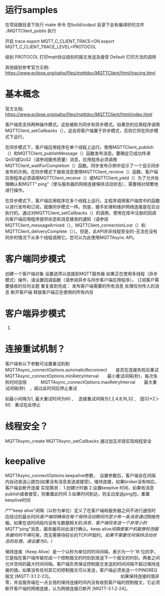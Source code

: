 
#  运行samples 

在项目跟目录下执行  make 命令
在build/output 目录下会有编译好的文件
./MQTTClient_publis  执行


开启 trace 
export MQTT_C_CLIENT_TRACE=ON
export MQTT_C_CLIENT_TRACE_LEVEL=PROTOCOL

级别
PROTOCOL   打印mqtt协议级别的报文发送及接受
Default           打印方法的调用

其他级别参考官方示例:
https://www.eclipse.org/paho/files/mqttdoc/MQTTClient/html/tracing.html



#   基本概念

官方文档: 
https://www.eclipse.org/paho/files/mqttdoc/MQTTClient/html/index.html

客户端库支持两种操作模式。这些被称为同步和异步模式。如果您的应用程序调用MQTTClient_setCallbacks（），这会将客户端置于异步模式，否则它将在同步模式下运行。

在同步模式下，客户端应用程序在单个线程上运行。使用MQTTClient_publish（）和MQTTClient_publishMessage（）函数发布消息。要确定已成功传递QoS1或QoS2（请参阅服务质量）消息，应用程序必须调用MQTTClient_waitForCompletion（）函数。同步发布示例中显示了一个显示同步发布的示例。在同步模式下接收消息使用MQTTClient_receive（）函数。客户端应用程序必须调用MQTTClient_receive（）或MQTTClient_yield（）为了允许处理确认和MQTT“ ping”（使与服务器的网络连接保持活动状态），需要相对频繁地进行操作。

在异步模式下，客户端应用程序在多个线程上运行。主程序调用客户端库中的函数以进行发布和订阅，就像同步模式一样。但是，握手处理和维护网络连接是在后台执行的。通过对MQTTClient_setCallbacks（）的调用，使用在库中注册的回调向客户端应用程序提供状态和消息接收的通知（请参阅MQTTClient_messageArrived（），MQTTClient_connectionLost（）和MQTTClient_deliveryComplete（））。但是，此API并非线程安全的-无法在没有同步的情况下从多个线程调用它。您可以为此使用MQTTAsync API。


#  客户端同步模式


创建一个客户端对象
设置选项以连接到MQTT服务器
如果正在使用多线程（异步模式）操作，请设置回调函数（请参阅异步与同步客户端应用程序）。
订阅客户需要接收的任何主题
重复直到完成：
发布客户端需要的所有消息
处理任何传入的消息
断开客户端
释放客户端正在使用的所有内存



# 客户端异步模式


1.


#  连接重试机制？
客户端有以下参数可设置重试机制
MQTTAsync_connectOptions.automaticReconnect　　是否在连接失败后重试　　
MQTTAsync_connectOptions.minRetryInterval　　最小重试间隔(秒)，每次失败时间加倍　　　
MQTTAsync_connectOptions.maxRetryInterval　　最大重试间隔(秒)　，超过此时间后停止重试

如最小间隔为1, 最大重试时间为60 , 　连接重试间隔为1,2,4,8,16,32 ,　因32*2＞60　重试在此停止


# 线程安全？　

MQTTAsync_create
MQTTAsync_setCallbacks
通过加互斥锁实现线程安全


#  keepalive


MQTTAsync_connectOptions.keepalive参数，　设置参数后，客户端会在间隔内自动发送心跳包(如果没有消息发送或接受)，维持连接，如果broker没有响应，客户端会断开连接
实现猜测： 
1.创建计时器 
2.设置keeplive 时间，如果有消息publish或者接受，则重置此时间
3.如果时间到达，则主动发送ping包，重置keeplive时间 


/**"keep alive"间隔（以秒为单位）定义了在客户端和服务器之间不进行通信时应经过的最长时间*客户端将确保在每个保持活动期间内至少有一条消息通过*网络传输。如果在该时间段内没有与数据相关的*消息，客户端将发送一个非常小的MQTT*"ping"消息，服务器将对此进行确认。keep alive*间隔使客户机能够检测服务器何时不再*可用，而无需等待较长的TCP/IP超时。*如果不需要任何保持活动状态的处理，请设置为0。*/

保持连接（Keep Alive）是一个以秒为单位的时间间隔，表示为一个 16 位的字，它是指在客户端传输完成一个控制报文的时刻到发送下一个报文的时刻，两者之间允许空闲的最大时间间隔。客户端负责保证控制报文发送的时间间隔不超过保持连接的值。如果没有任何其它的控制报文可以发送，客户端必须发送一个PINGREQ 报文  [MQTT-3.1.2-23]。　　　　　　　　　　　　　　　　
如果保持连接的值非零，并且服务端在一点五倍的保持连接时间内没有收到客户端的控制报文，它必须断开客户端的网络连接，认为网络连接已断开  [MQTT-3.1.2-24]。
